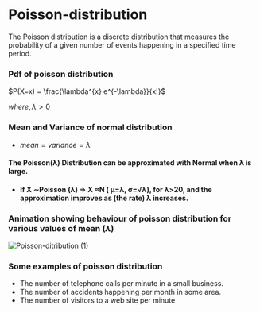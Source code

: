 # Poisson-distribution

The Poisson distribution is a discrete distribution that measures the probability of a given number of events happening in a specified time period.

### Pdf of poisson distribution

$P(X=x) = \frac{\lambda^{x} e^{-\lambda}}{x!}$

$where, \lambda > 0$

### Mean and Variance of normal distribution
- $mean = variance = \lambda$


#### The Poisson(λ) Distribution can be approximated with Normal when λ is large.
- #### If X ∼Poisson (λ)  ⇒  X ≈N ( μ=λ, σ=√λ), for λ>20, and the approximation improves as (the rate) λ increases.
### Animation showing behaviour of poisson distribution for various values of mean $(\lambda)$
![Poisson-ditribution (1)](https://user-images.githubusercontent.com/86119527/190001620-cc09a7ad-5034-42d0-a986-cc847ba1025c.gif)

### Some examples of poisson distribution
- The number of telephone calls per minute in a small business.
- The number of accidents happening per month in some area.
- The number of visitors to a web site per minute
